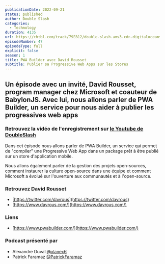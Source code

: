```yaml
---
publicationDate: 2022-09-21
status: published
author: Double Slash
categories:
  - Technology
duration: 4135
url: https://chtbl.com/track/79E812/double-slash.ams3.cdn.digitaloceanspaces.com/DS_047_pwabuilder.mp3
episodeNumber: 47
episodeType: full
explicit: false
season: 1
title: PWA Builder avec David Rousset
subtitle: Publier sa Progressive Web Apps sur les Stores
---
```

## Un épisode avec un invité, David Rousset, program manager chez Microsoft et coauteur de BabylonJS. Avec lui, nous allons parler de PWA Builder, un service pour nous aider à publier les progressives web apps


### Retrouvez la vidéo de l'enregistrement sur [le Youtube de DoubleSlash](https://youtu.be/ZqN1oJE4NcQ)

Dans cet épisode nous allons parler de PWA Builder, un service qui permet de "compiler" une Progressive Web App dans un package prêt à être publié sur un store d'application mobile.

Nous allons également parler de la gestion des projets open-sources, comment instaurer la culture open-source dans une équipe et comment Microsoft a évolué sur l'ouverture aux communautés et à l'open-source.


### Retrouvez David Rousset

- [https://twitter.com/davrous](https://twitter.com/davrous)
- [https://www.davrous.com/](https://www.davrous.com/)


### Liens

- [https://www.pwabuilder.com/](https://www.pwabuilder.com/)


### Podcast présenté par

- Alexandre Duval [@xlanex6](https://twitter.com/xlanex6)
- Patrick Faramaz [@PatrickFaramaz](https://twitter.com/PatrickFaramaz)
